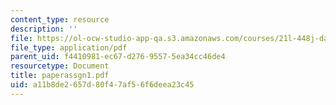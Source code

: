 ```yaml
---
content_type: resource
description: ''
file: https://ol-ocw-studio-app-qa.s3.amazonaws.com/courses/21l-448j-darwin-and-design-fall-2003/a11b8de2657d80f47af56f6deea23c45_paperassgn1.pdf
file_type: application/pdf
parent_uid: f4410981-ec67-d276-9557-5ea34cc46de4
resourcetype: Document
title: paperassgn1.pdf
uid: a11b8de2-657d-80f4-7af5-6f6deea23c45
---
```

